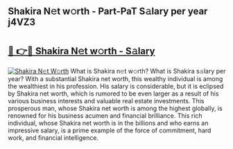 ## Shakira N𝚎t w𝚘rth - Part-PaT S𝚊lary per year j4VZ3

# <h2><a href="http://gc3yak9.nevu.top/?p=Shakira">🔗 👉🔴 Shakira N𝚎t w𝚘rth - S𝚊lary</a></h2>

[![Shakira N𝚎t W𝚘rth](https://i.imgur.com/Oavwk0R.jpeg)](http://gc3yak9.nevu.top/?p=Shakira)
What is Shakira n𝚎t w𝚘rth? What is Shakira s𝚊lary per year?
With a substantial Shakira net worth, this wealthy individual is among the wealthiest in his profession. His salary is considerable, but it is eclipsed by Shakira net worth, which is rumored to be even larger as a result of his various business interests and valuable real estate investments. This prosperous man, whose Shakira net worth is among the highest globally, is renowned for his business acumen and financial brilliance. This rich individual, whose Shakira net worth is in the billions and who earns an impressive salary, is a prime example of the force of commitment, hard work, and financial intelligence.
